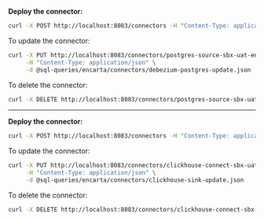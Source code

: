 **Deploy the connector:**
   ```bash
   curl -X POST http://localhost:8083/connectors -H "Content-Type: application/json" -d @sql-queries/encarta/connectors/debezium-postgres.json
   ```

   To update the connector:

   ```bash
   curl -X PUT http://localhost:8083/connectors/postgres-source-sbx-uat-encarta/config \
        -H "Content-Type: application/json" \
        -d @sql-queries/encarta/connectors/debezium-postgres-update.json
   ```

   To delete the connector:

   ```bash
   curl -X DELETE http://localhost:8083/connectors/postgres-source-sbx-uat-encarta
   ```
---


**Deploy the connector:**
   ```bash
   curl -X POST http://localhost:8083/connectors -H "Content-Type: application/json" -d @sql-queries/encarta/connectors/clickhouse-sink.json
   ```

   To update the connector:

   ```bash
   curl -X PUT http://localhost:8083/connectors/clickhouse-connect-sbx-uat-encarta/config \
        -H "Content-Type: application/json" \
        -d @sql-queries/encarta/connectors/clickhouse-sink-update.json
   ```

   To delete the connector:

   ```bash
   curl -X DELETE http://localhost:8083/connectors/clickhouse-connect-sbx-uat-encarta
   ```